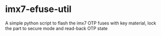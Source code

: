 # imx7-efuse-util
A simple python script to flash the imx7 OTP fuses with key material, lock the part to secure mode and read-back OTP state
